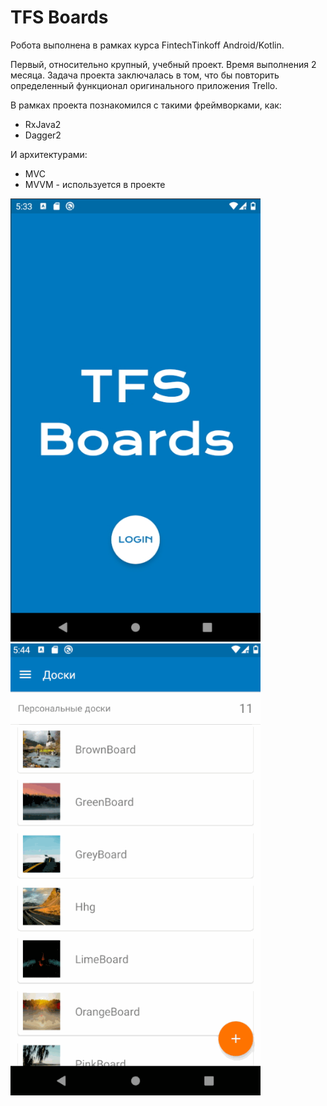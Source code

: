 # TFS Boards

Робота выполнена в рамках курса FintechTinkoff Android/Kotlin.

Первый, относительно крупный, учебный проект. Время выполнения 2 месяца. Задача проекта заключалась в том, что бы повторить определенный функционал оригинального приложения Trello.

В рамках проекта познакомился с такими фреймворками, как:

- RxJava2
- Dagger2

И архитектурами:

- MVC
- MVVM - используется в проекте

<img src="https://github.com/alxdthn/TFSBoards/blob/master/readmeSrc/TFSBoards1.jpg" width="400">
<img src="https://github.com/alxdthn/TFSBoards/blob/master/readmeSrc/TFSBoards.gif" width="400">

